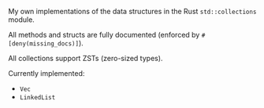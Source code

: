 My own implementations of the data structures in the Rust `std::collections` module.

All methods and structs are fully documented (enforced by `#[deny(missing_docs)]`).

All collections support ZSTs (zero-sized types).

Currently implemented:
- `Vec`
- `LinkedList`
